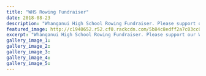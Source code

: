 ```yaml
---
title: "WHS Rowing Fundraiser"
date: 2018-08-23
description: "Whanganui High School Rowing Fundraiser. Please support our WHS Rowers for the upcoming season..."
featured_image: http://c1940652.r52.cf0.rackcdn.com/5b84c8edff2a7c03cc0004a4/fundraiser-ticket330.gif
excerpt: "Whanganui High School Rowing Fundraiser. Please support our WHS Rowers for the upcoming season."
gallery_image_1: 
gallery_image_2: 
gallery_image_3: 
gallery_image_4: 
gallery_image_5: 
---
```

